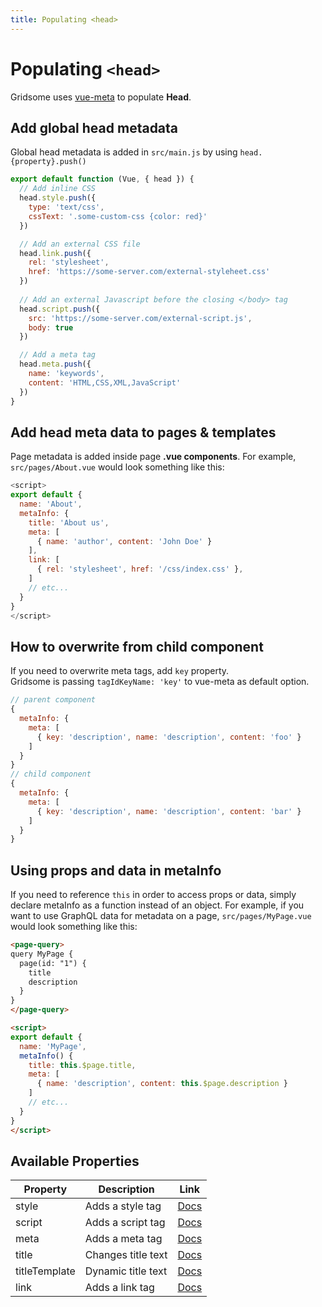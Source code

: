 ```yaml
---
title: Populating <head>
---
```

# Populating `<head>`
Gridsome uses [vue-meta](https://github.com/nuxt/vue-meta) to populate **Head**.

## Add global head metadata
Global head metadata is added in `src/main.js` by using `head.{property}.push()`

```js
export default function (Vue, { head }) {
  // Add inline CSS
  head.style.push({
    type: 'text/css',
    cssText: '.some-custom-css {color: red}'
  })

  // Add an external CSS file
  head.link.push({
    rel: 'stylesheet',
    href: 'https://some-server.com/external-styleheet.css'
  })
  
  // Add an external Javascript before the closing </body> tag
  head.script.push({
    src: 'https://some-server.com/external-script.js',
    body: true
  })

  // Add a meta tag
  head.meta.push({
    name: 'keywords',
    content: 'HTML,CSS,XML,JavaScript'
  })
}
```

## Add head meta data to pages & templates
Page metadata is added inside page **.vue components**.
For example, `src/pages/About.vue` would look something like this:

```js
<script>
export default {
  name: 'About',
  metaInfo: {
    title: 'About us',
    meta: [
      { name: 'author', content: 'John Doe' }
    ],
    link: [
      { rel: 'stylesheet', href: '/css/index.css' },
    ]
    // etc...
  }
}
</script>
```

## How to overwrite from child component

If you need to overwrite meta tags, add `key` property.  
Gridsome is passing `tagIdKeyName: 'key'` to vue-meta as default option.  

```js
// parent component
{
  metaInfo: {
    meta: [
      { key: 'description', name: 'description', content: 'foo' }
    ]
  }
}
// child component
{
  metaInfo: {
    meta: [
      { key: 'description', name: 'description', content: 'bar' }
    ]
  }
}
```

## Using props and data in metaInfo

If you need to reference `this` in order to access props or data, simply declare metaInfo as a function instead of an object.
For example, if you want to use GraphQL data for metadata on a page, `src/pages/MyPage.vue` would look something like this:

```html
<page-query>
query MyPage {
  page(id: "1") {
    title
    description
  }
}
</page-query>

<script>
export default {
  name: 'MyPage',
  metaInfo() {
    title: this.$page.title,
    meta: [
      { name: 'description', content: this.$page.description }
    ]
    // etc...
  }
}
</script>
```

## Available Properties

|Property  | Description | Link
|----------|-------|---------------
|style | Adds a style tag |[Docs](https://github.com/declandewet/vue-meta#style-object)
|script | Adds a script tag | [Docs](https://github.com/declandewet/vue-meta#script-object)
|meta  | Adds a meta tag | [Docs](https://github.com/declandewet/vue-meta#meta-object)
|title | Changes title text | [Docs](https://github.com/declandewet/vue-meta#title-string)
|titleTemplate | Dynamic title text |  [Docs](https://github.com/declandewet/vue-meta#titletemplate-string--function)
|link  | Adds a link tag | [Docs](https://github.com/declandewet/vue-meta#link-object)

